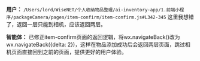 **用户：** 
`/Users/lord/WiseNET/个人收纳物品整理/ai-inventory-app/1.前端小程序/packageCamera/pages/item-confirm/item-confirm.js#L342-345`  这里我想错了，返回一层只能到相机，应该返回两层。

**智能体：** 
已修正item-confirm页面的返回逻辑，将wx.navigateBack()改为wx.navigateBack({delta: 2})，这样在物品添加成功后会返回两层页面，跳过相机页面直接回到之前的页面，提供更好的用户体验。